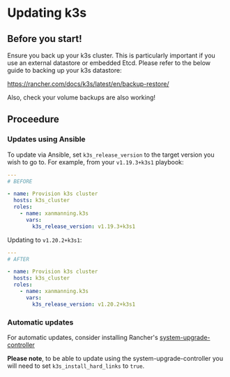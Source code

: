 # Updating k3s

## Before you start!

Ensure you back up your k3s cluster. This is particularly important if you use
an external datastore or embedded Etcd. Please refer to the below guide to
backing up your k3s datastore:

https://rancher.com/docs/k3s/latest/en/backup-restore/

Also, check your volume backups are also working!

## Proceedure

### Updates using Ansible

To update via Ansible, set `k3s_release_version` to the target version you wish
to go to. For example, from your `v1.19.3+k3s1` playbook:

```yaml
---
# BEFORE

- name: Provision k3s cluster
  hosts: k3s_cluster
  roles:
    - name: xanmanning.k3s
      vars:
        k3s_release_version: v1.19.3+k3s1
```

Updating to `v1.20.2+k3s1`:

```yaml
---
# AFTER

- name: Provision k3s cluster
  hosts: k3s_cluster
  roles:
    - name: xanmanning.k3s
      vars:
        k3s_release_version: v1.20.2+k3s1
```

### Automatic updates

For automatic updates, consider installing Rancher's
[system-upgrade-controller](https://rancher.com/docs/k3s/latest/en/upgrades/automated/)

**Please note**, to be able to update using the system-upgrade-controller you
will need to set `k3s_install_hard_links` to `true`.
